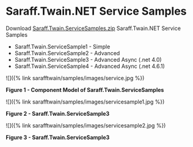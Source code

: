 # Saraff.Twain.NET Service Samples
Download [Saraff.Twain.ServiceSamples.zip](https://goo.gl/OOcy6H) Saraff.Twain.NET Service Samples

* Saraff.Twain.ServiceSample1 - Simple 
* Saraff.Twain.ServiceSample2 - Advanced
* Saraff.Twain.ServiceSample3 - Advanced Async (.net 4.0)
* Saraff.Twain.ServiceSample4 - Advanced Async (.net 4.6.1)

![]({% link sarafftwain/samples/images/service.jpg %})

**Figure 1 - Component Model of Saraff.Twain.ServiceSamples**

![]({% link sarafftwain/samples/images/servicesample1.jpg %})

**Figure 2 - Saraff.Twain.ServiceSample3**

![]({% link sarafftwain/samples/images/servicesample2.jpg %})

**Figure 3 - Saraff.Twain.ServiceSample3**
